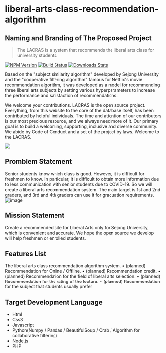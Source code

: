 # liberal-arts-class-recommendation-algorithm
## Naming and Branding of The Proposed Project
> The LACRAS is a system that recommends the liberal arts class for university students.

[![NPM Version][npm-image]][npm-url]
[![Build Status][travis-image]][travis-url]
[![Downloads Stats][npm-downloads]][npm-url]

Based on the "subject similarity algorithm" developed by Sejong University and the "cooperative filtering algorithm" famous for Netflix's movie recommendation algorithm, it was developed as a model for recommending three liberal arts subjects by setting various hyperparameters to increase the performance and satisfaction of recommendations.

We welcome your contributions. LACRAS is the open source project. Everything, from this website to the core of the database itself, has been contributed by helpful individuals. The time and attention of our contributors is our most precious resource, and we always need more of it. Our primary goal is to build a welcoming, supporting, inclusive and diverse community. We abide by Code of Conduct and a set of the project by laws. Welcome to the LACRAS.


![](../header.png)

## Promblem Statement

Senior students know which class is good. However, it is difficult for freshmen to know. In particular, it is difficult to obtain more information due to less communication with senior students due to COVID-19. So we will create a liberal arts recommendation system. The main target is 1st and 2nd graders, and 3rd and 4th graders can use it for graduation requirements.![image](https://user-images.githubusercontent.com/92665200/140684061-7c70ca2d-e158-4ec3-b9d6-9a65bfe9783b.png)


## Mission Statement

Create a recommended site for Liberal Arts only for Sejong University, which is convenient and accurate. We hope the open source we develop will help freshmen or enrolled students.


## Features List

The liberal arts class recommendation algorithm system.
• (planned) Recommendation for Online / Offline.
• (planned) Recommendation credit.
• (planned) Recommendation for the field of liberal arts selection.
• (planned) Recommendation for the rating of the lecture.
• (planned) Recommendation for the subject that students usually prefer


## Target Development Language

-	Html
-	Css3
-	Javascript
-	Python(Numpy / Pandas / BeautifulSoup / Crab / Algorithm for collaborative filtering)
-	Node.js
-	PHP

[npm-image]: https://img.shields.io/npm/v/datadog-metrics.svg?style=flat-square
[npm-url]: https://npmjs.org/package/datadog-metrics
[npm-downloads]: https://img.shields.io/npm/dm/datadog-metrics.svg?style=flat-square
[travis-image]: https://img.shields.io/travis/dbader/node-datadog-metrics/master.svg?style=flat-square
[travis-url]: https://travis-ci.org/dbader/node-datadog-metrics
[wiki]: https://github.com/yourname/yourproject/wiki

